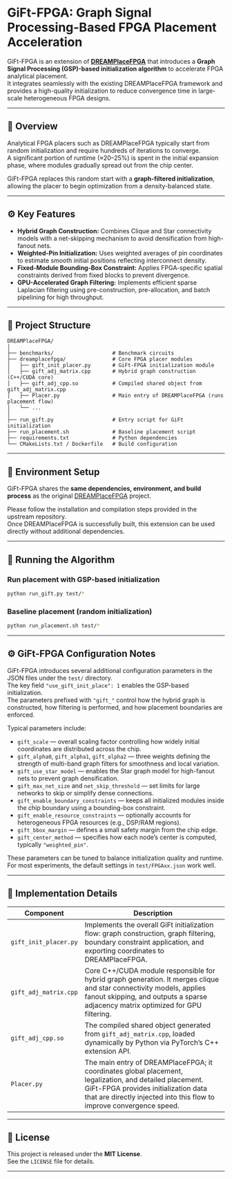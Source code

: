 # GiFt-FPGA: Graph Signal Processing-Based FPGA Placement Acceleration

GiFt-FPGA is an extension of **[DREAMPlaceFPGA](https://github.com/rachelselinar/DREAMPlaceFPGA)** that introduces a **Graph Signal Processing (GSP)-based initialization algorithm** to accelerate FPGA analytical placement.  
It integrates seamlessly with the existing DREAMPlaceFPGA framework and provides a high-quality initialization to reduce convergence time in large-scale heterogeneous FPGA designs.

---

## 🧭 Overview

Analytical FPGA placers such as DREAMPlaceFPGA typically start from random initialization and require hundreds of iterations to converge.  
A significant portion of runtime (≈20–25%) is spent in the initial expansion phase, where modules gradually spread out from the chip center.  

GiFt-FPGA replaces this random start with a **graph-filtered initialization**, allowing the placer to begin optimization from a density-balanced state.

---

## ⚙️ Key Features

- **Hybrid Graph Construction:** Combines Clique and Star connectivity models with a net-skipping mechanism to avoid densification from high-fanout nets.  
- **Weighted-Pin Initialization:** Uses weighted averages of pin coordinates to estimate smooth initial positions reflecting interconnect density.  
- **Fixed-Module Bounding-Box Constraint:** Applies FPGA-specific spatial constraints derived from fixed blocks to prevent divergence.  
- **GPU-Accelerated Graph Filtering:** Implements efficient sparse Laplacian filtering using pre-construction, pre-allocation, and batch pipelining for high throughput.

---

## 📂 Project Structure

```
DREAMPlaceFPGA/
│
├── benchmarks/                   # Benchmark circuits
├── dreamplacefpga/               # Core FPGA placer modules
│   ├── gift_init_placer.py       # GiFt-FPGA initialization module
│   ├── gift_adj_matrix.cpp       # Hybrid graph construction (C++/CUDA core)
│   ├── gift_adj_cpp.so           # Compiled shared object from gift_adj_matrix.cpp
│   ├── Placer.py                 # Main entry of DREAMPlaceFPGA (runs placement flow)
│   └── ...
│
├── run_gift.py                   # Entry script for GiFt initialization
├── run_placement.sh              # Baseline placement script
├── requirements.txt              # Python dependencies
└── CMakeLists.txt / Dockerfile   # Build configuration
```

---

## 🧰 Environment Setup

GiFt-FPGA shares the **same dependencies, environment, and build process** as the original [DREAMPlaceFPGA](https://github.com/rachelselinar/DREAMPlaceFPGA) project.  

Please follow the installation and compilation steps provided in the upstream repository.  
Once DREAMPlaceFPGA is successfully built, this extension can be used directly without additional dependencies.

---

## 🚀 Running the Algorithm

### Run placement with GSP-based initialization
```bash
python run_gift.py test/*
```

### Baseline placement (random initialization)
```bash
python run_placement.sh test/*
```

---

## ⚙️ GiFt-FPGA Configuration Notes

GiFt-FPGA introduces several additional configuration parameters in the JSON files under the `test/` directory.  
The key field `"use_gift_init_place": 1` enables the GSP-based initialization.  
The parameters prefixed with `"gift_"` control how the hybrid graph is constructed, how filtering is performed, and how placement boundaries are enforced.

Typical parameters include:

- `gift_scale` — overall scaling factor controlling how widely initial coordinates are distributed across the chip.  
- `gift_alpha0`, `gift_alpha1`, `gift_alpha2` — three weights defining the strength of multi-band graph filters for smoothness and local variation.  
- `gift_use_star_model` — enables the Star graph model for high-fanout nets to prevent graph densification.  
- `gift_max_net_size` and `net_skip_threshold` — set limits for large networks to skip or simplify dense connections.  
- `gift_enable_boundary_constraints` — keeps all initialized modules inside the chip boundary using a bounding-box constraint.  
- `gift_enable_resource_constraints` — optionally accounts for heterogeneous FPGA resources (e.g., DSP/RAM regions).  
- `gift_bbox_margin` — defines a small safety margin from the chip edge.  
- `gift_center_method` — specifies how each node’s center is computed, typically `"weighted_pin"`.  

These parameters can be tuned to balance initialization quality and runtime.  
For most experiments, the default settings in `test/FPGAxx.json` work well.

---

## 🧩 Implementation Details

| Component | Description |
|------------|-------------|
| `gift_init_placer.py` | Implements the overall GiFt initialization flow: graph construction, graph filtering, boundary constraint application, and exporting coordinates to DREAMPlaceFPGA. |
| `gift_adj_matrix.cpp` | Core C++/CUDA module responsible for hybrid graph generation. It merges clique and star connectivity models, applies fanout skipping, and outputs a sparse adjacency matrix optimized for GPU filtering. |
| `gift_adj_cpp.so` | The compiled shared object generated from `gift_adj_matrix.cpp`, loaded dynamically by Python via PyTorch’s C++ extension API. |
| `Placer.py` | The main entry of DREAMPlaceFPGA; it coordinates global placement, legalization, and detailed placement. GiFt-FPGA provides initialization data that are directly injected into this flow to improve convergence speed. |

---

## 📜 License

This project is released under the **MIT License**.  
See the `LICENSE` file for details.

---